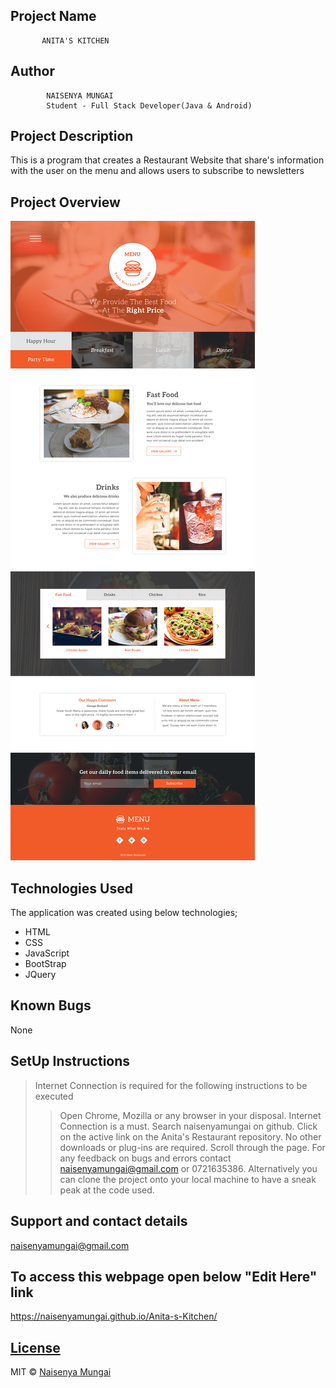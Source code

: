 ## Project Name
           ANITA'S KITCHEN

## Author
            NAISENYA MUNGAI 
            Student - Full Stack Developer(Java & Android) 


## Project Description
This is a program  that creates a Restaurant Website that share's information with the user on the menu and allows users to subscribe to newsletters 

## Project Overview

![](https://github.com/naisenyamungai/Anita-s-Kitchen/blob/master/IMAGES/core.jpg)

## Technologies Used
The application was created using below technologies;
- HTML
- CSS
- JavaScript
- BootStrap
- JQuery

## Known Bugs
None

## SetUp Instructions
> Internet Connection is required for the following instructions to be executed
>>  Open Chrome, Mozilla or any browser in your disposal.
>>  Internet Connection is a must.
>>  Search naisenyamungai on github.
>>  Click on the active link on the Anita's Restaurant repository.
>>  No other downloads or plug-ins are required.
>>  Scroll through the page.
>>  For any feedback on bugs and errors contact naisenyamungai@gmail.com or 0721635386.
>>  Alternatively you can clone the project onto your local machine to have a sneak peak at the code used.

## Support and contact details
naisenyamungai@gmail.com


## To access this webpage open below "Edit Here" link
https://naisenyamungai.github.io/Anita-s-Kitchen/


## [License](https://naisenyamungai.github.io/naisenyaPortfolio/LICENSE.md)


MIT © [Naisenya Mungai ](https://github.com/naisenyamungai)
